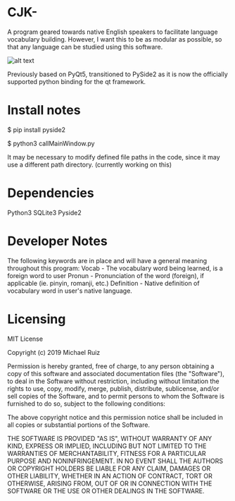 # CJK-
A program geared towards native English speakers to facilitate language vocabulary building. However, I want this to be as modular as possible, so that any language can be studied using this software.

![alt text](https://i.imgur.com/WlsklX7.png)


Previously based on PyQt5, transitioned to PySide2 as it is now the officially supported python binding for the  qt framework.


# Install notes
$ pip install pyside2

$ python3 callMainWindow.py

It may be necessary to modify defined file paths in the code, since it may use a different path directory.
(currently working on this)


# Dependencies
Python3
SQLite3
Pyside2



# Developer Notes
The following keywords are in place and will have a general meaning throughout this program:
Vocab - The vocabulary word being learned, is a foreign word to user
Pronun - Pronunciation of the word (foreign), if applicable (ie. pinyin, romanji, etc.)
Definition - Native definition of vocabulary word in user's native language.


# Licensing
MIT License

Copyright (c) 2019 Michael Ruiz

Permission is hereby granted, free of charge, to any person obtaining a copy
of this software and associated documentation files (the "Software"), to deal
in the Software without restriction, including without limitation the rights
to use, copy, modify, merge, publish, distribute, sublicense, and/or sell
copies of the Software, and to permit persons to whom the Software is
furnished to do so, subject to the following conditions:

The above copyright notice and this permission notice shall be included in all
copies or substantial portions of the Software.

THE SOFTWARE IS PROVIDED "AS IS", WITHOUT WARRANTY OF ANY KIND, EXPRESS OR
IMPLIED, INCLUDING BUT NOT LIMITED TO THE WARRANTIES OF MERCHANTABILITY,
FITNESS FOR A PARTICULAR PURPOSE AND NONINFRINGEMENT. IN NO EVENT SHALL THE
AUTHORS OR COPYRIGHT HOLDERS BE LIABLE FOR ANY CLAIM, DAMAGES OR OTHER
LIABILITY, WHETHER IN AN ACTION OF CONTRACT, TORT OR OTHERWISE, ARISING FROM,
OUT OF OR IN CONNECTION WITH THE SOFTWARE OR THE USE OR OTHER DEALINGS IN THE
SOFTWARE.
